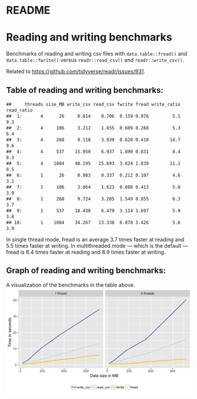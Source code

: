 README
================

# Reading and writing benchmarks

Benchmarks of reading and writing csv files with `data.table::fread()`
and `data.table::fwrite()` versus `readr::read_csv()` and
`readr::write_csv()`.

Related to
    <https://github.com/tidyverse/readr/issues/931>.

## Table of reading and writing benchmarks:

    ##     threads size_MB write_csv read_csv fwrite fread write_ratio read_ratio
    ##  1:       4      26     0.814    0.706  0.159 0.076         5.1        9.3
    ##  2:       4     106     3.212    1.655  0.609 0.260         5.3        6.4
    ##  3:       4     268     9.118    3.939  0.620 0.410        14.7        9.6
    ##  4:       4     537    15.950    6.937  1.890 0.831         8.4        8.3
    ##  5:       4    1084    40.195   15.693  3.624 1.839        11.1        8.5
    ##  6:       1      26     0.983    0.337  0.212 0.107         4.6        3.1
    ##  7:       1     106     3.064    1.623  0.608 0.413         5.0        3.9
    ##  8:       1     268     9.724    3.205  1.549 0.855         6.3        3.7
    ##  9:       1     537    18.430    6.479  3.114 1.697         5.9        3.8
    ## 10:       1    1084    34.267   13.330  6.078 3.426         5.6        3.9

In single thread mode, fread is an average 3.7 times faster at reading
and 5.5 times faster at writing. In multithreaded mode — which is the
default — fread is 8.4 times faster at reading and 8.9 times faster at
writing.

## Graph of reading and writing benchmarks:

A visualization of the benchmarks in the table above.
![](README_files/figure-gfm/graph-1.png)<!-- -->

